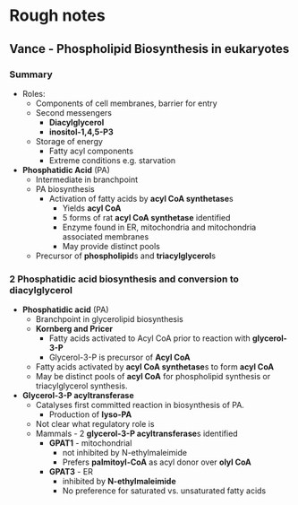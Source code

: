 Rough notes
===========

Vance - Phospholipid Biosynthesis in eukaryotes
-----------------------------------------------

### Summary

- Roles:
    - Components of cell membranes, barrier for entry
    - Second messengers
        - **Diacylglycerol**
        - **inositol-1,4,5-P3**
    - Storage of energy
        - Fatty acyl components
        - Extreme conditions e.g. starvation
- **Phosphatidic Acid** (PA)
    - Intermediate in branchpoint
    - PA biosynthesis
        - Activation of fatty acids by **acyl CoA synthetase**s
            - Yields **acyl CoA**
            - 5 forms of rat **acyl CoA synthetase** identified
            - Enzyme found in ER, mitochondria and mitochondria associated membranes
            - May provide distinct pools
    - Precursor of **phospholipid**s and **triacylglycerol**s

### 2 Phosphatidic acid biosynthesis and conversion to diacylglycerol

- **Phosphatidic acid** (PA)
    - Branchpoint in glycerolipid biosynthesis
    - **Kornberg and Pricer**
        - Fatty acids activated to Acyl CoA prior to reaction with **glycerol-3-P**
        - Glycerol-3-P is precursor of **Acyl CoA**
    - Fatty acids activated by **acyl CoA synthetase**s to form **acyl CoA**
    - May be distinct pools of **acyl CoA** for phospholipid synthesis or triacylglycerol synthesis.
- **Glycerol-3-P acyltransferase**
    - Catalyses first committed reaction in biosynthesis of PA.
        - Production of **lyso-PA**
    - Not clear what regulatory role is
    - Mammals - 2 **glycerol-3-P acyltransferase**s identified
        - **GPAT1** - mitochondrial
            - not inhibited by N-ethylmaleimide
            - Prefers **palmitoyl-CoA** as acyl donor over **olyl CoA**
        - **GPAT3** - ER
            - inhibited by **N-ethylmaleimide**
            - No preference for saturated vs. unsaturated fatty acids


    